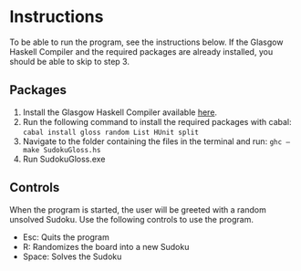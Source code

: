 # Instructions
To be able to run the program, see the instructions below. If the Glasgow
Haskell Compiler and the required packages are already installed, you should
be able to skip to step 3.
## Packages
1. Install the Glasgow Haskell Compiler available [here](https://www.haskell.org/ghc/download.html).
2. Run the following command to install the required packages with cabal:
`cabal install gloss random List HUnit split`
3. Navigate to the folder containing the files in the terminal and run:
`ghc –make SudokuGloss.hs`
4. Run SudokuGloss.exe
## Controls
When the program is started, the user will be greeted with a random unsolved
Sudoku. Use the following controls to use the program.
* Esc: Quits the program
* R: Randomizes the board into a new Sudoku
* Space: Solves the Sudoku
